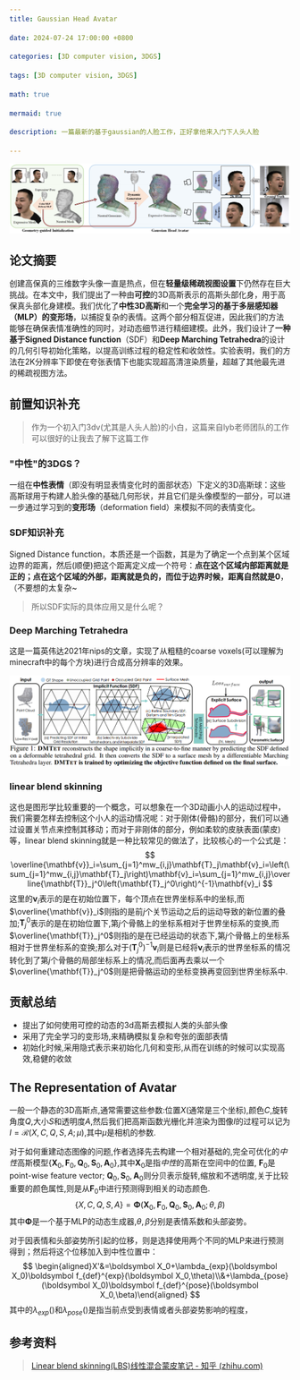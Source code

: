 ```yaml
---
title: Gaussian Head Avatar

date: 2024-07-24 17:00:00 +0800

categories: [3D computer vision, 3DGS]

tags: [3D computer vision, 3DGS]

math: true

mermaid: true

description: 一篇最新的基于gaussian的人脸工作，正好拿他来入门下人头人脸

---
```


![image-20240825171438700](imgs/3dv/3dv5/image-2.png)

## 论文摘要

创建高保真的三维数字头像一直是热点，但在**轻量级稀疏视图设置**下仍然存在巨大挑战。在本文中，我们提出了一种由**可控**的3D高斯表示的高斯头部化身，用于高保真头部化身建模。我们优化了**中性3D高斯**和一个**完全学习的基于多层感知器（MLP）的变形场**，以捕捉复杂的表情。这两个部分相互促进，因此我们的方法能够在确保表情准确性的同时，对动态细节进行精细建模。此外，我们设计了**一种基于Signed Distance function**（SDF）和**Deep Marching Tetrahedra**的设计的几何引导初始化策略，以提高训练过程的稳定性和收敛性。实验表明，我们的方法在2K分辨率下即使在夸张表情下也能实现超高清渲染质量，超越了其他最先进的稀疏视图方法。

## 前置知识补充

> 作为一个初入门3dv(尤其是人头人脸)的小白，这篇来自lyb老师团队的工作可以很好的让我去了解下这篇工作

### "中性"的3DGS？

一组在**中性表情**（即没有明显表情变化时的面部状态）下定义的3D高斯球：这些高斯球用于构建人脸头像的基础几何形状，并且它们是头像模型的一部分，可以进一步通过学习到的**变形场**（deformation field）来模拟不同的表情变化。

### SDF知识补充

Signed Distance function，本质还是一个函数，其是为了确定一个点到某个区域边界的距离，然后(顺便)把这个距离定义成一个符号：**点在这个区域内部距离就是正的；点在这个区域的外部，距离就是负的，而位于边界时候，距离自然就是0**，（不要想的太复杂~

> 所以SDF实际的具体应用又是什么呢？

### Deep Marching Tetrahedra

这是一篇英伟达2021年nips的文章，实现了从粗糙的coarse voxels(可以理解为minecraft中的每个方块)进行合成高分辨率的效果。

![image-20240825151347699](imgs/3dv/3dv5/image-1.png)

### linear blend skinning

 这也是图形学比较重要的一个概念，可以想象在一个3D动画小人的运动过程中，我们需要怎样去控制这个小人的运动情况呢：对于刚体(骨骼)的部分，我们可以通过设置关节点来控制其移动；而对于非刚体的部分，例如柔软的皮肤表面(蒙皮)等，linear blend skinning就是一种比较常见的做法了，比较核心的一个公式是：
$$
\overline{\mathbf{v}}_i=\sum_{j=1}^mw_{i,j}\mathbf{T}_j\mathbf{v}_i=\left(\sum_{j=1}^mw_{i,j}\mathbf{T}_j\right)\mathbf{v}_i=\sum_{j=1}^mw_{i,j}\overline{\mathbf{T}}_j^0\left(\mathbf{T}_j^0\right)^{-1}\mathbf{v}_i
$$
这里的$\mathbf{v}_i$表示的是在初始位置下，每个顶点在世界坐标系中的坐标,而$\overline{\mathbf{v}}_i$则指的是前$j$个关节运动之后的运动导致的新位置的叠加;$\mathbf{T}_j^0$表示的是在初始位置下,第$j$个骨骼上的坐标系相对于世界坐标系的变换,而$\overline{\mathbf{T}}_j^0$则指的是在已经运动的状态下,第$j$个骨骼上的坐标系相对于世界坐标系的变换;那么对于$\left(\mathbf{T}_j^0\right)^{-1}\mathbf{v}_i$则是已经将$\mathbf{v}_i$表示的世界坐标系的情况转化到了第$j$个骨骼的局部坐标系上的情况,而后面再去乘以一个$\overline{\mathbf{T}}_j^0$则是把骨骼运动的坐标变换再变回到世界坐标系中.

## 贡献总结

* 提出了如何使用可控的动态的3d高斯去模拟人类的头部头像
* 采用了完全学习的变形场,来精确模拟复杂和夸张的面部表情
* 初始化时候,采用隐式表示来初始化几何和变形,从而在训练的时候可以实现高效,稳健的收敛

## The Representation of Avatar

一般一个静态的3D高斯点,通常需要这些参数:位置$X$(通常是三个坐标),颜色$C$,旋转角度$Q$,大小$S$和透明度$A$,然后我们把高斯函数光栅化并渲染为图像$I$的过程可以记为$I=\mathcal{R}(X,C,Q,S,A;\mu)$,其中$\mu$是相机的参数.

对于如何重建动态图像的问题,作者选择先去构建一个相对基础的,完全可优化的$中性$高斯模型$\{\boldsymbol{X}_0,\boldsymbol{F}_0,\boldsymbol{Q}_0,\boldsymbol{S}_0,\boldsymbol{A}_0\}$,其中$\boldsymbol{X}_0$是指$中性$的高斯在空间中的位置, $\boldsymbol{F}_0$是point-wise feature vector; $\boldsymbol{Q}_0,\boldsymbol{S}_0,\boldsymbol{A}_0$则分贝表示旋转,缩放和不透明度,关于比较重要的颜色属性,则是从$\boldsymbol{F}_0$中进行预测得到相关的动态颜色.
$$
\{X,C,Q,S,A\}=\boldsymbol{\Phi}(\boldsymbol{X}_0,\boldsymbol{F}_0,\boldsymbol{Q}_0,\boldsymbol{S}_0,\boldsymbol{A}_0;\theta,\beta)
$$
其中$\boldsymbol{\Phi}$是一个基于MLP的动态生成器,$\theta,\beta$分别是表情系数和头部姿势。

对于因表情和头部姿势所引起的位移，则是选择使用两个不同的MLP来进行预测得到；然后将这个位移加入到中性位置中：
$$
\begin{aligned}X'&=\boldsymbol X_0+\lambda_{exp}(\boldsymbol X_0)\boldsymbol f_{def}^{exp}(\boldsymbol X_0,\theta)\\&+\lambda_{pose}(\boldsymbol X_0)\boldsymbol f_{def}^{pose}(\boldsymbol X_0,\beta)\end{aligned}
$$
 其中的$\lambda_{exp}()$和$\lambda_{pose}()$是指当前点受到表情或者头部姿势影响的程度，             

## 参考资料

> [Linear blend skinning(LBS)线性混合蒙皮笔记 - 知乎 (zhihu.com)](https://zhuanlan.zhihu.com/p/693202505)


